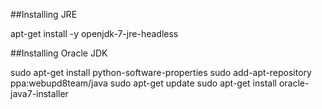 ##Installing JRE

apt-get install -y openjdk-7-jre-headless

##Installing Oracle JDK

sudo apt-get install python-software-properties
sudo add-apt-repository ppa:webupd8team/java
sudo apt-get update
sudo apt-get install oracle-java7-installer